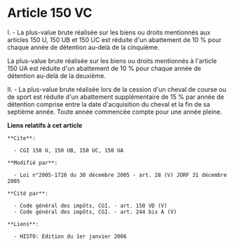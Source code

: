 # Article 150 VC

I. - La plus-value brute réalisée sur les biens ou droits mentionnés aux articles 150 U, 150 UB et 150 UC est réduite d'un
abattement de 10 % pour chaque année de détention au-delà de la cinquième.

La plus-value brute réalisée sur les biens ou droits mentionnés à l'article 150 UA est réduite d'un abattement de 10 % pour
chaque année de détention au-delà de la deuxième.

II. - La plus-value brute réalisée lors de la cession d'un cheval de course ou de sport est réduite d'un abattement
supplémentaire de 15 % par année de détention comprise entre la date d'acquisition du cheval et la fin de sa septième année.
Toute année commencée compte pour une année pleine.

**Liens relatifs à cet article**

	**Cite**:

	  - CGI 150 U, 150 UB, 150 UC, 150 UA

	**Modifié par**:

	  - Loi n°2005-1720 du 30 décembre 2005 - art. 28 (V) JORF 31 décembre 2005

	**Cité par**:

	  - Code général des impôts, CGI. - art. 150 VD (V)
	  - Code général des impôts, CGI. - art. 244 bis A (V)

	**Liens**:

	  - HISTO: Edition du 1er janvier 2006

